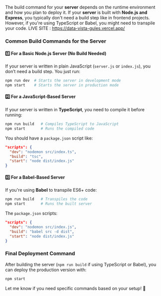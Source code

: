 The build command for your **server** depends on the runtime environment and how you plan to deploy it. If your **server** is built with **Node.js and Express**, you typically don't need a build step like in frontend projects. However, if you're using TypeScript or Babel, you might need to transpile your code.
LIVE SITE : https://data-vista-gules.vercel.app/
### **Common Build Commands for the Server**  

#### 1️⃣ **For a Basic Node.js Server (No Build Needed)**
If your server is written in plain JavaScript (`server.js` or `index.js`), you don’t need a build step. You just run:

```sh
npm run dev  # Starts the server in development mode
npm start    # Starts the server in production mode
```

#### 2️⃣ **For a JavaScript-Based Server**
If your server is written in **TypeScript**, you need to compile it before running:

```sh
npm run build   # Compiles TypeScript to JavaScript
npm start       # Runs the compiled code
```

You should have a `package.json` script like:

```json
"scripts": {
  "dev": "nodemon src/index.ts",
  "build": "tsc",
  "start": "node dist/index.js"
}
```

#### 3️⃣ **For a Babel-Based Server**
If you're using **Babel** to transpile ES6+ code:

```sh
npm run build   # Transpiles the code
npm start       # Runs the built server
```

The `package.json` scripts:

```json
"scripts": {
  "dev": "nodemon src/index.js",
  "build": "babel src -d dist",
  "start": "node dist/index.js"
}
```

### **Final Deployment Command**
After building the server (`npm run build` if using TypeScript or Babel), you can deploy the production version with:

```sh
npm start
```

Let me know if you need specific commands based on your setup! 🚀
